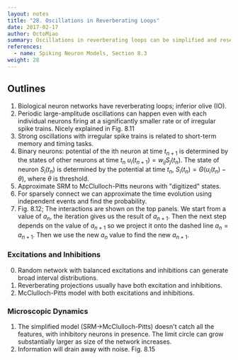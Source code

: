 ```yaml
---
layout: notes
title: "28. Oscillations in Reverberating Loops"
date: 2017-02-17
author: OctoMiao
summary: Oscillations in reverberating loops can be simplified and researched.
references:
  - name: Spiking Neuron Models, Section 8.3
weight: 28
---
```



## Outlines

1. Biological neuron networks have reverberating loops; inferior olive (IO).
2. Periodic large-amplitude oscillations can happen even with each individual neurons firing at a significantly smaller rate or of irregular spike trains. Nicely explained in Fig. 8.11
3. Strong oscillations with irregular spike trains is related to short-term memory and timing tasks.
4. Binary neurons: potential of the ith neuron at time $t_{n+1}$ is determined by the states of other neurons at time $t_n$ $u_i(t_{n+1})=w_{ij}S_j(t_n)$. The state of neuron $S_i(t_n)$ is determined by the potential at time $t_{n}$, $S_i(t_n)=\Theta(u_i(t_n)-\theta)$, where $\theta$ is threshold.
5. Approximate SRM to McClulloch-Pitts neurons with "digitized" states.
6. For sparsely connect we can approximate the time evolution using independent events and find the probability.
7. Fig. 8.12; The interactions are shown on the top panels. We start from a value of $a_n$, the iteration gives us the result of $a_{n+1}$. Then the next step depends on the value of $a_{n+1}$ so we project it onto the dashed line $a_{n}=a_{n+1}$. Then we use the new $a_n$ value to find the new $a_{n+1}$.


### Excitations and Inhibitions

0. Random network with balanced excitations and inhibitions can generate broad interval distributions.
1. Reverberating projections usually have both excitation and inhibitions.
2. McClulloch-Pitts model with both excitations and inhibitions.


### Microscopic Dynamics

1. The simplified model (SRM->McClulloch-Pitts) doesn't catch all the features, with inhibitory neurons in presence. The limit circle can grow substantially larger as size of the network increases.
2. Information will drain away with noise. Fig. 8.15
